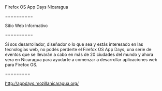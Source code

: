 Firefox OS App Days Nicaragua

==========

Sitio Web Informativo

==========

Si sos desarrollador, diseñador o lo que sea y estás interesado en las tecnologías web, no podés perderte el Firefox OS App Days, una serie de eventos que se llevarán a cabo en más de 20 ciudades del mundo y ahora sera en Nicaragua para ayudarte a comenzar a desarrollar aplicaciones web para Firefox OS.﻿

=========

http://appdays.mozillanicaragua.org/

